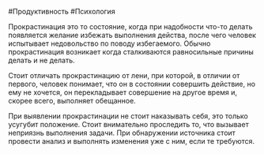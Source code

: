 #Продуктивность #Психология 

Прокрастинация это то состояние, когда при надобности что-то делать появляется желание избежать выполнения действа, после чего человек испытывает недовольство по поводу избегаемого.
Обычно прокрастинация возникает когда сталкиваются равносильные причины делать и не делать.

Стоит отличать прокрастинацию от лени, при которой, в отличии от первого, человек понимает, что он в состоянии совершить действие, но ему не хочется, он перекладывает совершение на другое время и, скорее всего, выполняет обещанное.

При выявлении прокрастинации не стоит наказывать себя, это только усугубит положение. Стоит внимательно проследить то, что вызывает неприязнь выполнения задачи. При обнаружении источника стоит провести анализ и выполнять изменения уже с ним, если те требуются. 